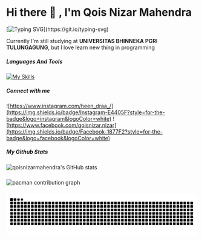 # Hi there 👋 , I'm Qois Nizar Mahendra

[![Typing SVG](https://readme-typing-svg.herokuapp.com?color=ED7C00FF&center=false&vCenter=false&width=600&lines=Hi+there+👋,+I+am+Qois+Nizar+Mahendra;+Welcome+to+My+Profile!;Im+Junior+FrontEnd+Developer;And+Student+of+UNIVERSITAS+BHINNEKA+PGRI+TULUNGAGUNG;)](https://git.io/typing-svg)

Currently I'm still studying at **UNIVERSITAS BHINNEKA PGRI TULUNGAGUNG**, but I love learn new thing in programming

##### Languages And Tools
[![My Skills](https://skillicons.dev/icons?i=js,html,css,figma,bootstrap,mysql,php,laravel,vscode,postman)](https://skillicons.dev)

##### Connect with me
![https://www.instagram.com/heen_draa_/](https://img.shields.io/badge/Instagram-E4405F?style=for-the-badge&logo=instagram&logoColor=white)
![https://www.facebook.com/qoisnizar.nizar](https://img.shields.io/badge/Facebook-1877F2?style=for-the-badge&logo=facebook&logoColor=white)

##### My Github Stats
![qoisnizarmahendra's GitHub stats](https://github-readme-stats.vercel.app/api?username=qoisnizar123&show_icons=true&theme=gruvbox)

###

<picture>
  <source media="(prefers-color-scheme: dark)" srcset="https://raw.githubusercontent.com/qoisnizar123/qoisnizar123/output/pacman-contribution-graph-dark.svg">
  <source media="(prefers-color-scheme: light)" srcset="https://raw.githubusercontent.com/qoisnizar123/qoisnizar123/output/pacman-contribution-graph.svg">
  <img alt="pacman contribution graph" src="https://raw.githubusercontent.com/qoisnizar123/qoisnizar123/output/pacman-contribution-graph.svg">
</picture>

###

<img src="https://raw.githubusercontent.com/qoisnizar123/qoisnizar123/output/snake.svg" alt="Snake animation" />

###

<!--
**qoisnizar123/qoisnizar123** is a ✨ _special_ ✨ repository because its `README.md` (this file) appears on your GitHub profile.

Here are some ideas to get you started:

- 🔭 I’m currently working on ...
- 🌱 I’m currently learning ...
- 👯 I’m looking to collaborate on ...
- 🤔 I’m looking for help with ...
- 💬 Ask me about ...
- 📫 How to reach me: ...
- 😄 Pronouns: ...
- ⚡ Fun fact: ...
-->
